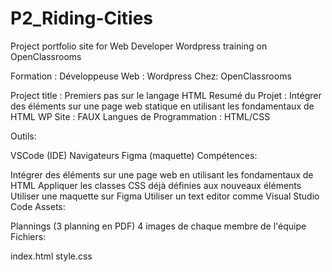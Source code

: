 # P2_Riding-Cities
Project portfolio site for Web Developer Wordpress training on OpenClassrooms

Formation : Développeuse Web : Wordpress Chez: OpenClassrooms

Project title : Premiers pas sur le langage HTML Resumé du Projet : Intégrer des éléments sur une page web statique en utilisant les fondamentaux de HTML WP Site : FAUX Langues de Programmation : HTML/CSS

Outils:

VSCode (IDE)
Navigateurs
Figma (maquette)
Compétences:

Intégrer des éléments sur une page web en utilisant les fondamentaux de HTML
Appliquer les classes CSS déjà définies aux nouveaux éléments
Utiliser une maquette sur Figma
Utiliser un text editor comme Visual Studio Code
Assets:

Plannings (3 planning en PDF)
4 images de chaque membre de l'équipe
Fichiers:

index.html
style.css
